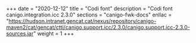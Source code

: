 +++
date        = "2020-12-12"
title       = "Codi font"
description = "Codi font canigo.integration.icc 2.3.0"
sections    = "canigo-fwk-docs"
enllac		= "https://hudson.intranet.gencat.cat/nexus/repository/canigo-maven2/cat/gencat/ctti/canigo.support.icc/2.3.0/canigo.support.icc-2.3.0-sources.jar"
weight		= 1
+++
